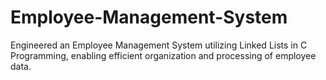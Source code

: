 # Employee-Management-System
Engineered an Employee Management System utilizing Linked Lists in C Programming, enabling efficient organization and processing of employee data.
